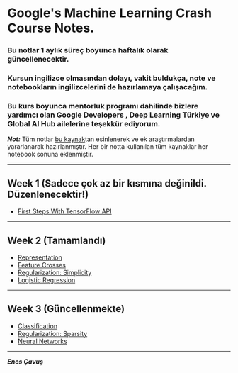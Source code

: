 # **Google's Machine Learning Crash Course Notes.**

### Bu notlar 1 aylık süreç boyunca haftalık olarak güncellenecektir. 

### Kursun ingilizce olmasından dolayı, vakit buldukça, note ve notebookların ingilizcelerini de hazırlamaya çalışacağım.

### Bu kurs boyunca mentorluk programı dahilinde bizlere yardımcı olan Google Developers , Deep Learning Türkiye ve Global AI Hub ailelerine teşekkür ediyorum. 




**_Not:_** Tüm notlar [bu kaynak](https://developers.google.com/machine-learning/crash-course/ml-intro)tan esinlenerek ve ek araştırmalardan yararlanarak hazırlanmıştır. Her bir notta kullanılan tüm kaynaklar her notebook sonuna eklenmiştir.

---


## Week 1 (Sadece çok az bir kısmına değinildi. Düzenlenecektir!)

- [First Steps With TensorFlow API](Week1/FirstStepWithTF.ipynb)


---


## Week 2 (Tamamlandı)

- [Representation](Week2/Representation.ipynb)
- [Feature Crosses](Week2/FeatureCrosses.ipynb)
- [Regularization: Simplicity](Week2/Regularization.ipynb)
- [Logistic Regression](Week2/LogisticRegression.ipynb)


---


## Week 3 (Güncellenmekte)

- [Classification](Week3/Classification.ipynb)
- [Regularization: Sparsity ](Week3/L1_regularization.ipynb)
- [Neural Networks](Week3/Neuralnetworks.ipynb)



---


**_Enes Çavuş_**